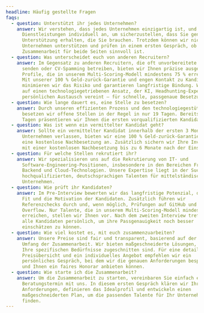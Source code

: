 ```yaml
---
headline: Häufig gestellte Fragen
faqs:
  - question: Unterstützt ihr jedes Unternehmen?
    answer: Wir verstehen, dass jedes Unternehmen einzigartig ist, und passen unsere
      Dienstleistungen individuell an, um sicherzustellen, dass Sie genau die
      Unterstützung erhalten, die Sie brauchen. Trotzdem können wir nicht jedes
      Unternehmen unterstützen und prüfen in einem ersten Gespräch, ob eine
      Zusammenarbeit für beide Seiten sinnvoll ist.
  - question: Was unterscheidet euch von anderen Recruitern?
    answer: Im Gegensatz zu anderen Recruitern, die oft unvorbereitete Kandidaten
      senden oder CV-Spamming betreiben, bieten wir Ihnen präzise ausgewählte
      Profile, die in unserem Multi-Scoring-Modell mindestens 75 % erreichen.
      Mit unserer 100 % Geld-zurück-Garantie und engen Kontakt zu Kandidaten
      minimieren wir das Risiko und garantieren langfristige Bindung. Wir setzen
      auf einen technologiegetriebenen Ansatz, der KI, Headhunting-Expertise und
      persönlichen Austausch vereint – für schnelle, passgenaue Besetzungen.
  - question: Wie lange dauert es, eine Stelle zu besetzen?
    answer: Durch unseren effizienten Prozess und den technologiegestützten Ansatz
      besetzen wir offene Stellen in der Regel in nur 19 Tagen. Bereits nach 3
      Tagen präsentieren wir Ihnen die ersten vorqualifizierten Kandidaten.
  - question: Was ist wenn ein vermittelter Kandidat geht?
    answer: Sollte ein vermittelter Kandidat innerhalb der ersten 3 Monate das
      Unternehmen verlassen, bieten wir eine 100 % Geld-zurück-Garantie oder
      eine kostenlose Nachbesetzung an. Zusätzlich sichern wir Ihre Investition
      mit einer kostenlosen Nachbesetzung bis zu 6 Monate nach der Einstellung.
  - question: Für welche Stellen rekrutiert ihr?
    answer: Wir spezialisieren uns auf die Rekrutierung von IT- und
      Software-Engineering-Positionen, insbesondere in den Bereichen Frontend,
      Backend und Cloud-Technologien. Unsere Expertise liegt in der Suche nach
      hochqualifizierten, deutschsprachigen Talenten für mittelständische
      Unternehmen.
  - question: Wie prüft ihr Kandidaten?
    answer: Im Pre-Interview bewerten wir das langfristige Potenzial, den Cultural
      Fit und die Motivation der Kandidaten. Zusätzlich führen wir
      Referenzchecks durch und, wenn möglich, Prüfungen auf GitHub und Stack
      Overflow. Nur Talente, die in unserem Multi-Scoring-Modell mindestens 75 %
      erreichen, stellen wir Ihnen vor. Nach dem zweiten Interview treffen wir
      alle Kandidaten persönlich, um ihre Passgenauigkeit noch besser
      einschätzen zu können.
  - question: Wie viel kostet es, mit euch zusammenzuarbeiten?
    answer: Unsere Preise sind fair und transparent, basierend auf der Art und dem
      Umfang der Zusammenarbeit. Wir bieten maßgeschneiderte Lösungen, die auf
      Ihre spezifischen Bedürfnisse zugeschnitten sind. Für eine detaillierte
      Preisübersicht und ein individuelles Angebot empfehlen wir ein
      persönliches Gespräch, bei dem wir die genauen Anforderungen besprechen
      und Ihnen ein faires Honorar anbieten können.
  - question: Wie starte ich die Zusammenarbeit?
    answer: Um die Zusammenarbeit zu starten, vereinbaren Sie einfach einen
      Beratungstermin mit uns. In diesem ersten Gespräch klären wir Ihre
      Anforderungen, definieren das Idealprofil und entwickeln einen
      maßgeschneiderten Plan, um die passenden Talente für Ihr Unternehmen zu
      finden.
---
```

